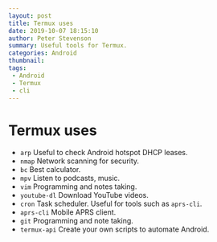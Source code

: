 ```yaml
---
layout: post
title: Termux uses
date: 2019-10-07 18:15:10
author: Peter Stevenson
summary: Useful tools for Termux.
categories: Android
thumbnail:
tags:
 - Android
 - Termux
 - cli
---
```


# Termux uses

* `arp` Useful to check Android hotspot DHCP leases.
* `nmap` Network scanning for security.
* `bc` Best calculator.
* `mpv` Listen to podcasts, music.
* `vim` Programming and notes taking.
* `youtube-dl` Download YouTube videos.
* `cron` Task scheduler. Useful for tools such as `aprs-cli`.
* `aprs-cli` Mobile APRS client.
* `git` Programming and note taking.
* `termux-api` Create your own scripts to automate Android.

